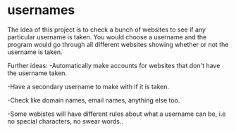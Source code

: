 # usernames

The idea of this project is to check a bunch of websites to see if any
particular username is taken. You would choose a username and the program
would go through all different websites showing whether or not the username
is taken.



Further ideas:
-Automatically make accounts for websites that don't have the username taken.

-Have a secondary username to make with if it is taken. 

-Check like domain names, email names, anything else too.

-Some webistes will have different rules about what a username can be, i.e
no special characters, no swear words..

